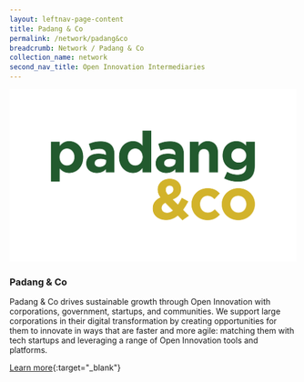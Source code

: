 ```yaml
---
layout: leftnav-page-content
title: Padang & Co
permalink: /network/padang&co
breadcrumb: Network / Padang & Co
collection_name: network
second_nav_title: Open Innovation Intermediaries
---
```

<div class="networklogo">
<a href="http://www.padang.co">
<img src="/images/partners/Padang & Co Logo.png" alt="1">
</a>
</div>

<h3>Padang & Co</h3>

Padang & Co drives sustainable growth through Open Innovation with corporations, government, startups, and communities. We support large corporations in their digital transformation by creating opportunities for them to innovate in ways that are faster and more agile: matching them with tech startups and leveraging a range of Open Innovation tools and platforms.

[Learn more](http://www.padang.co){:target="_blank"}
